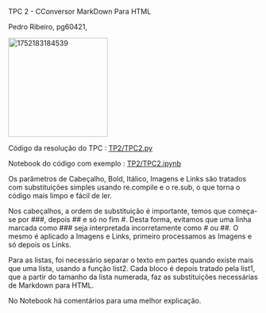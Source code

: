 TPC 2 - CConversor MarkDown Para HTML

Pedro Ribeiro, pg60421, 

<img width="200" height="200" alt="1752183184539" src="https://github.com/user-attachments/assets/c0382365-4f1f-48fb-9f94-c1e56fafa0c3" />

Código da resolução do TPC : [TP2/TPC2.py](https://github.com/T0unny/PLC2025/blob/main/TP2/TPC2.py)

Notebook do código com exemplo : [TP2/TPC2.ipynb](https://github.com/T0unny/PLC2025/blob/main/TP2/TPC2.ipynb)  

Os parâmetros de Cabeçalho, Bold, Itálico, Imagens e Links são tratados com substituições simples usando re.compile e o re.sub, o que torna o código mais limpo e fácil de ler.

Nos cabeçalhos, a ordem de substituição é importante, temos que começa-se por ###, depois ## e só no fim #. Desta forma, evitamos que uma linha marcada como ### seja interpretada incorretamente como # ou ##. O mesmo é aplicado a Imagens e Links, primeiro processamos as Imagens e só depois os Links.

Para as listas, foi necessário separar o texto em partes quando existe mais que uma lista, usando a função list2. Cada bloco é depois tratado pela list1, que a partir do tamanho da lista numerada, faz as substituições necessárias de Markdown para HTML.

No Notebook há comentários para uma melhor explicação.
